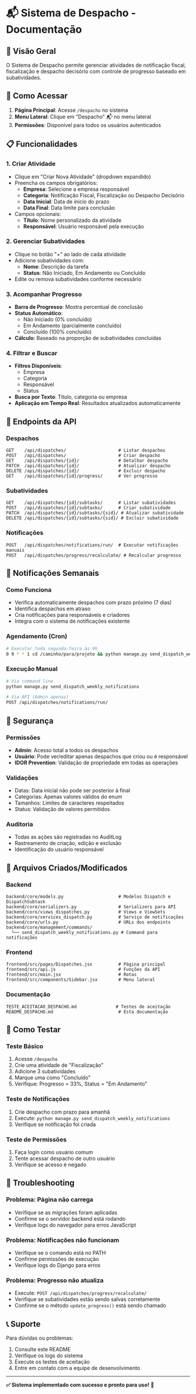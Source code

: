 # 📬 Sistema de Despacho - Documentação

## 🎯 Visão Geral

O Sistema de Despacho permite gerenciar atividades de notificação fiscal, fiscalização e despacho decisório com controle de progresso baseado em subatividades.

## 🚀 Como Acessar

1. **Página Principal**: Acesse `/despacho` no sistema
2. **Menu Lateral**: Clique em "Despacho" 📬 no menu lateral
3. **Permissões**: Disponível para todos os usuários autenticados

## 📋 Funcionalidades

### 1. **Criar Atividade**
- Clique em "Criar Nova Atividade" (dropdown expandido)
- Preencha os campos obrigatórios:
  - **Empresa**: Selecione a empresa responsável
  - **Categoria**: Notificação Fiscal, Fiscalização ou Despacho Decisório
  - **Data Inicial**: Data de início do prazo
  - **Data Final**: Data limite para conclusão
- Campos opcionais:
  - **Título**: Nome personalizado da atividade
  - **Responsável**: Usuário responsável pela execução

### 2. **Gerenciar Subatividades**
- Clique no botão "+" ao lado de cada atividade
- Adicione subatividades com:
  - **Nome**: Descrição da tarefa
  - **Status**: Não Iniciado, Em Andamento ou Concluído
- Edite ou remova subatividades conforme necessário

### 3. **Acompanhar Progresso**
- **Barra de Progresso**: Mostra percentual de conclusão
- **Status Automático**: 
  - Não Iniciado (0% concluído)
  - Em Andamento (parcialmente concluído)
  - Concluído (100% concluído)
- **Cálculo**: Baseado na proporção de subatividades concluídas

### 4. **Filtrar e Buscar**
- **Filtros Disponíveis**:
  - Empresa
  - Categoria
  - Responsável
  - Status
- **Busca por Texto**: Título, categoria ou empresa
- **Aplicação em Tempo Real**: Resultados atualizados automaticamente

## 🔧 Endpoints da API

### **Despachos**
```
GET    /api/dispatches/                    # Listar despachos
POST   /api/dispatches/                    # Criar despacho
GET    /api/dispatches/{id}/               # Detalhar despacho
PATCH  /api/dispatches/{id}/               # Atualizar despacho
DELETE /api/dispatches/{id}/               # Excluir despacho
GET    /api/dispatches/{id}/progress/      # Ver progresso
```

### **Subatividades**
```
GET    /api/dispatches/{id}/subtasks/      # Listar subatividades
POST   /api/dispatches/{id}/subtasks/      # Criar subatividade
PATCH  /api/dispatches/{id}/subtasks/{sid}/ # Atualizar subatividade
DELETE /api/dispatches/{id}/subtasks/{sid}/ # Excluir subatividade
```

### **Notificações**
```
POST   /api/dispatches/notifications/run/  # Executar notificações manuais
POST   /api/dispatches/progress/recalculate/ # Recalcular progresso
```

## 🔔 Notificações Semanais

### **Como Funciona**
- Verifica automaticamente despachos com prazo próximo (7 dias)
- Identifica despachos em atraso
- Cria notificações para responsáveis e criadores
- Integra com o sistema de notificações existente

### **Agendamento (Cron)**
```bash
# Executar toda segunda-feira às 9h
0 9 * * 1 cd /caminho/para/projeto && python manage.py send_dispatch_weekly_notifications
```

### **Execução Manual**
```bash
# Via command line
python manage.py send_dispatch_weekly_notifications

# Via API (Admin apenas)
POST /api/dispatches/notifications/run/
```

## 🔐 Segurança

### **Permissões**
- **Admin**: Acesso total a todos os despachos
- **Usuário**: Pode ver/editar apenas despachos que criou ou é responsável
- **IDOR Prevention**: Validação de propriedade em todas as operações

### **Validações**
- Datas: Data inicial não pode ser posterior à final
- Categorias: Apenas valores válidos do enum
- Tamanhos: Limites de caracteres respeitados
- Status: Validação de valores permitidos

### **Auditoria**
- Todas as ações são registradas no AuditLog
- Rastreamento de criação, edição e exclusão
- Identificação do usuário responsável

## 📁 Arquivos Criados/Modificados

### **Backend**
```
backend/core/models.py                     # Modelos Dispatch e DispatchSubtask
backend/core/serializers.py                # Serializers para API
backend/core/views_dispatches.py           # Views e ViewSets
backend/core/services_dispatch.py          # Serviço de notificações
backend/core/urls.py                       # URLs dos endpoints
backend/core/management/commands/
  └── send_dispatch_weekly_notifications.py # Command para notificações
```

### **Frontend**
```
frontend/src/pages/Dispatches.jsx          # Página principal
frontend/src/api.js                        # Funções da API
frontend/src/main.jsx                      # Rotas
frontend/src/components/Sidebar.jsx        # Menu lateral
```

### **Documentação**
```
TESTE_ACEITACAO_DESPACHO.md               # Testes de aceitação
README_DESPACHO.md                         # Esta documentação
```

## 🧪 Como Testar

### **Teste Básico**
1. Acesse `/despacho`
2. Crie uma atividade de "Fiscalização"
3. Adicione 3 subatividades
4. Marque uma como "Concluído"
5. Verifique: Progresso = 33%, Status = "Em Andamento"

### **Teste de Notificações**
1. Crie despacho com prazo para amanhã
2. Execute: `python manage.py send_dispatch_weekly_notifications`
3. Verifique se notificação foi criada

### **Teste de Permissões**
1. Faça login como usuário comum
2. Tente acessar despacho de outro usuário
3. Verifique se acesso é negado

## 🚨 Troubleshooting

### **Problema: Página não carrega**
- Verifique se as migrações foram aplicadas
- Confirme se o servidor backend está rodando
- Verifique logs do navegador para erros JavaScript

### **Problema: Notificações não funcionam**
- Verifique se o comando está no PATH
- Confirme permissões de execução
- Verifique logs do Django para erros

### **Problema: Progresso não atualiza**
- Execute: `POST /api/dispatches/progress/recalculate/`
- Verifique se subatividades estão sendo salvas corretamente
- Confirme se o método `update_progress()` está sendo chamado

## 📞 Suporte

Para dúvidas ou problemas:
1. Consulte este README
2. Verifique os logs do sistema
3. Execute os testes de aceitação
4. Entre em contato com a equipe de desenvolvimento

---

**✅ Sistema implementado com sucesso e pronto para uso!** 🎉
